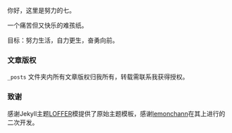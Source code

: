 你好，这里是努力的七。

一个痛苦但又快乐的难孩纸。

目标：努力生活，自力更生，奋勇向前。

### 文章版权

`_posts` 文件夹内所有文章版权归我所有，转载需联系我获得授权。

### 致谢

感谢Jekyll主题[LOFFER](https://fromendworld.github.io/LOFFER/)模提供了原始主题模板，感谢[lemonchann](https://github.com/lemonchann/lemonchann.github.io)在其上进行的二次开发。
